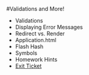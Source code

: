 #Validations and More!

* Validations
* Displaying Error Messages
* Redirect vs. Render
* Application.html
* Flash Hash
* Symbols
* Homework Hints
* [Exit Ticket](https://docs.google.com/a/generalassemb.ly/forms/d/1y77yysiZWxAal3vm5-TFqlmRRr5nH9RODdhHnEZiIZ8/viewform)
